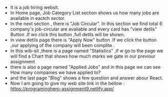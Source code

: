- It is a job hiring websit.
- In Home page, Job Category List section shows us how many jobs are available in eactch sector.
- In the next section , there is "Job Circular". In this section we find total 6 company's job-circular are available and every card has "view detils" Button .If wo click this button ,full detils will be shown.
- In view detils page there is "Apply Now" button .If we click the button ,our applying of the company will been complite .
- In this wib-sit ,there is a page named "Statistics" ,if w go to the page we will find a Chart that shows how much marks we gate in our previour assignment
- there is also a page named "Applied Jobs" and in this page we can see  
How many companies we have  applied to? 
- and the last page "Blog" shows a few question and answer abour React.
- Now I am going to give my web site link in the bellow
: https://programinghero-assignment9.netlify.app/

